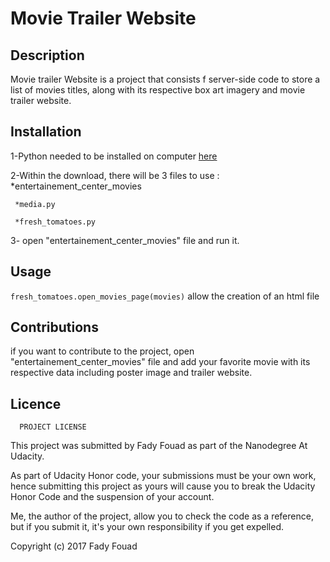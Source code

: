 # Movie Trailer Website

## Description
   
   Movie trailer Website is a project that consists f server-side code 
   to store a list of movies  titles, along with its respective box art 
   imagery and movie trailer website.  

## Installation
  
  1-Python needed to be installed on computer [here]((https://www.python.org/downloads/))
 
  2-Within the download, there will be 3 files to use :
     *entertainement_center_movies
     
     *media.py
     
     *fresh_tomatoes.py
  
   3- open "entertainement_center_movies" file and run it.

## Usage
  
  `fresh_tomatoes.open_movies_page(movies)` allow the creation of an html file

## Contributions
  
   if you want to contribute to the project, open "entertainement_center_movies" file
   and add your favorite movie with its respective data including poster image and trailer website.


##  Licence

      PROJECT LICENSE

   This project was submitted by Fady Fouad as part of the Nanodegree At Udacity.

  As part of Udacity Honor code, your submissions must be your own work, hence
  submitting this project as yours will cause you to break the Udacity Honor Code
  and the suspension of your account.

  Me, the author of the project, allow you to check the code as a reference, but if
  you submit it, it's your own responsibility if you get expelled.

  Copyright (c) 2017 Fady Fouad
